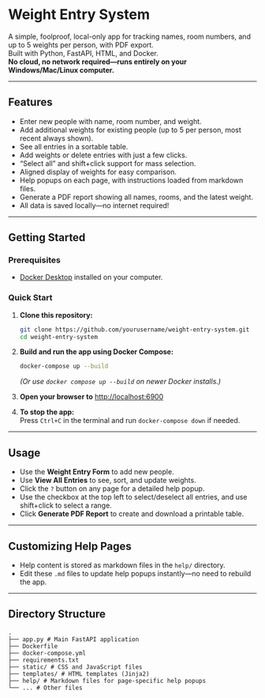 # Weight Entry System

A simple, foolproof, local-only app for tracking names, room numbers, and up to 5 weights per person, with PDF export.  
Built with Python, FastAPI, HTML, and Docker.  
**No cloud, no network required—runs entirely on your Windows/Mac/Linux computer.**

---

## Features

- Enter new people with name, room number, and weight.
- Add additional weights for existing people (up to 5 per person, most recent always shown).
- See all entries in a sortable table. 
- Add weights or delete entries with just a few clicks.
- “Select all” and shift+click support for mass selection.
- Aligned display of weights for easy comparison.
- Help popups on each page, with instructions loaded from markdown files.
- Generate a PDF report showing all names, rooms, and the latest weight.
- All data is saved locally—no internet required!

---

## Getting Started

### Prerequisites

- [Docker Desktop](https://www.docker.com/products/docker-desktop) installed on your computer.

### Quick Start

1. **Clone this repository:**
    ```sh
    git clone https://github.com/yourusername/weight-entry-system.git
    cd weight-entry-system
    ```

2. **Build and run the app using Docker Compose:**
    ```sh
    docker-compose up --build
    ```
    *(Or use `docker compose up --build` on newer Docker installs.)*

3. **Open your browser to** [http://localhost:6900](http://localhost:6900)

4. **To stop the app:**  
    Press `Ctrl+C` in the terminal and run `docker-compose down` if needed.

---

## Usage

- Use the **Weight Entry Form** to add new people.
- Use **View All Entries** to see, sort, and update weights.
- Click the `?` button on any page for a detailed help popup.
- Use the checkbox at the top left to select/deselect all entries, and use shift+click to select a range.
- Click **Generate PDF Report** to create and download a printable table.

---

## Customizing Help Pages

- Help content is stored as markdown files in the `help/` directory.
- Edit these `.md` files to update help popups instantly—no need to rebuild the app.

---

## Directory Structure
```
.
├── app.py # Main FastAPI application
├── Dockerfile
├── docker-compose.yml
├── requirements.txt
├── static/ # CSS and JavaScript files
├── templates/ # HTML templates (Jinja2)
├── help/ # Markdown files for page-specific help popups
└── ... # Other files
```